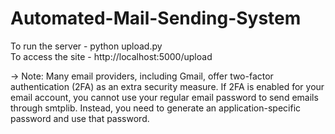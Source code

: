 # Automated-Mail-Sending-System  

To run the server - python upload.py  
To access the site - http://localhost:5000/upload  

-> Note: Many email providers, including Gmail, offer two-factor authentication (2FA) as an extra security measure. If 2FA is enabled for your email account, you cannot use your regular email password to send emails through smtplib. Instead, you need to generate an application-specific password and use that password.
